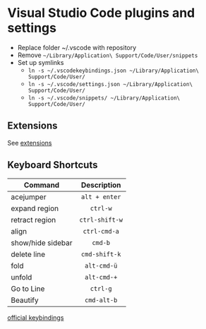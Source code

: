 # Visual Studio Code plugins and settings
- Replace folder ~/.vscode with repository
- Remove `~/Library/Application\ Support/Code/User/snippets`
- Set up symlinks
  - `ln -s ~/.vscodekeybindings.json ~/Library/Application\ Support/Code/User/`
  - `ln -s ~/.vscode/settings.json ~/Library/Application\ Support/Code/User/`
  - `ln -s ~/.vscode/snippets/ ~/Library/Application\ Support/Code/User/`

## Extensions
See [extensions](https://github.com/davidyezsetz/.vscode/tree/master/extensions)

## Keyboard Shortcuts

| Command              | Description             |
|----------------------|:-----------------------:|
| acejumper            | `alt + enter`           |
| expand region        | `ctrl-w`                |
| retract region       | `ctrl-shift-w`          |
| align                | `ctrl-cmd-a`            |
| show/hide sidebar    | `cmd-b`                 |
| delete line          | `cmd-shift-k`           |
| fold                 | `alt-cmd-ü`             |
| unfold               | `alt-cmd-+`             |
| Go to Line           | `ctrl-g`                |
| Beautify             | `cmd-alt-b`             |

[official keybindings](https://code.visualstudio.com/docs/customization/keybindings)
